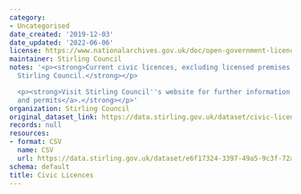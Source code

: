 ```yaml
---
category:
- Uncategorised
date_created: '2019-12-03'
date_updated: '2022-06-06'
license: https://www.nationalarchives.gov.uk/doc/open-government-licence/version/3/
maintainer: Stirling Council
notes: '<p><strong>Current civic licences, excluding licensed premises, issued by
  Stirling Council.</strong></p>

  <p><strong>Visit Stirling Council''s website for further information on <a href="https://www.stirling.gov.uk/licensing-legal/licenses-permits-permissions/">licences
  and permits</a>.</strong></p>'
organization: Stirling Council
original_dataset_link: https://data.stirling.gov.uk/dataset/civic-licences
records: null
resources:
- format: CSV
  name: CSV
  url: https://data.stirling.gov.uk/dataset/e6f17324-3397-49a5-9c3f-72ae586d0027/resource/2268be0e-aefc-455b-a642-7d3d58719eba/download/20220606-stirling-council-civic-licences-as-at-06.06.2022.csv
schema: default
title: Civic Licences
---
```

